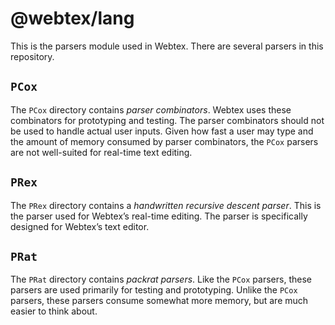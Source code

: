 # @webtex/lang
This is the parsers module used in Webtex. There are several parsers in this repository.

## `PCox`
The `PCox` directory contains _parser combinators_. Webtex uses these combinators for prototyping and testing. The parser combinators should not be used to handle actual user inputs. Given how fast a user may type and the amount of memory consumed by parser combinators, the `PCox` parsers are not well-suited for real-time text editing.

## `PRex`
The `PRex` directory contains a _handwritten recursive descent parser_. This is the parser used for Webtex’s real-time editing. The parser is specifically designed for Webtex’s text editor.

## `PRat`
The `PRat` directory contains _packrat parsers_. Like the `PCox` parsers, these parsers are used primarily for testing and prototyping. Unlike the `PCox` parsers, these parsers consume somewhat more memory, but are much easier to think about.